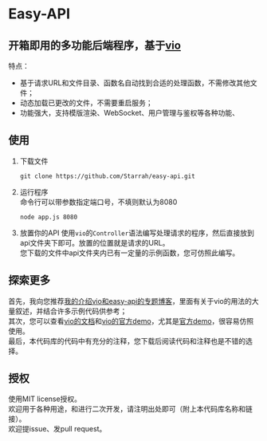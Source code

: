 # Easy-API
## 开箱即用的多功能后端程序，基于[vio](https://github.com/vilic/vio)
特点：
- 基于请求URL和文件目录、函数名自动找到合适的处理函数，不需修改其他文件；  
- 动态加载已更改的文件，不需要重启服务；  
- 功能强大，支持模版渲染、WebSocket、用户管理与鉴权等各种功能、

## 使用
1. 下载文件  
    ```
    git clone https://github.com/Starrah/easy-api.git
    ```
2. 运行程序  
    命令行可以带参数指定端口号，不填则默认为8080  
    ```
    node app.js 8080
    ```
3. 放置你的API
    使用`vio`的`Controller`语法编写处理请求的程序，然后直接放到api文件夹下即可。放置的位置就是请求的URL。  
    您下载的文件中api文件夹内已有一定量的示例函数，您可仿照此编写。  
    
## 探索更多
   首先，我向您推荐[我的介绍vio和easy-api的专题博客](https://starrah.cn/blog/vio%E5%BA%93%E7%9A%84%E4%BD%BF%E7%94%A8%E4%B8%8Eeasy-api-20191230/)，里面有关于vio的用法的大量叙述，并结合许多示例代码供参考；  
   其次，您可以查看[vio的文档](https://github.com/vilic/vio#readme)和[vio的官方demo](https://github.com/vilic/vio-demos)，尤其是[官方demo](https://github.com/vilic/vio-demos)，很容易仿照使用。  
   最后，本代码库的代码中有充分的注释，您下载后阅读代码和注释也是不错的选择。  
   
## 授权
   使用MIT license授权。  
   欢迎用于各种用途，和进行二次开发，请注明出处即可（附上本代码库名称和链接）。  
   欢迎提issue、发pull request。  
    
